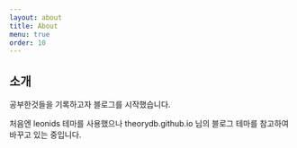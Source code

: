 ```yaml
---
layout: about
title: About
menu: true
order: 10
---
```


## 소개

공부한것들을 기록하고자 블로그를 시작했습니다.

처음엔 leonids 테마를 사용했으나
theorydb.github.io 님의 블로그 테마를 참고하여 바꾸고 있는 중입니다.
